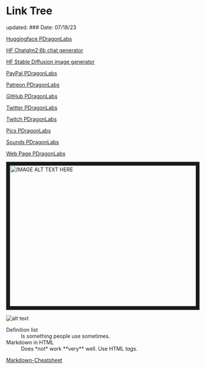 #  Link Tree

updated: ###  Date: 07/18/23

[Huggingface PDragonLabs](https://huggingface.co/PDragonLabs)

[HF Chatglm2 6b chat generator](https://huggingface.co/spaces/mikeee/chatglm2-6b-4bit)

[HF Stable Diffusion image generator](https://pdragonlabs-stabilityai-stable-diffusion-2.hf.space)



[PayPal PDragonLabs](https://paypal.me/pdragonlabs?country.x=US&locale.x=en_US)

[Patreon PDragonLabs](https://www.patreon.com/PDragonLabs)

[GitHub PDragonLabs](https://github.com/PDragonLabs)

[Twitter PDragonLabs](https://twitter.com/PDragonLabs)

[Twitch PDragonLabs](https://www.twitch.tv/pdragonlabs/about)
 

[Pics PDragonLabs](https://www.freepik.com/photos/dragon-ai/)

[Sounds PDragonLabs](https://my.soundful.com/s/hip_hop/old_school/64b5547e770ad50fdc60c47b)




[Web Page PDragonLabs](https://pdragonlabs.github.io/simple-website-template/)





<a href="http://www.youtube.com/watch?feature=player_embedded&v=-vqMLbwdR94" target="_blank"><img src="http://img.youtube.com/vi/-vqMLbwdR94/0.jpg" alt="IMAGE ALT TEXT HERE" width="540" height="380" border="10" /></a>


[logo]: https://yt3.ggpht.com/V7hz585gPwfAWnEZFus77Jw1wZl4NBWtAoIGz8Znek4jy--YDNzZXWSZX6-eMkTJb8Td2BOftg=s600-c-k-c0x00ffffff-no-rj-rp-mo "PDragon Labs"
 
![alt text][logo]

 

 


<dl>
  <dt>Definition list</dt>
  <dd>Is something people use sometimes.</dd>

  <dt>Markdown in HTML</dt>
  <dd>Does *not* work **very** well. Use HTML <em>tags</em>.</dd>

</dl>

[Markdown-Cheatsheet ](https://github.com/adam-p/markdown-here/wiki/Markdown-Cheatsheet)
